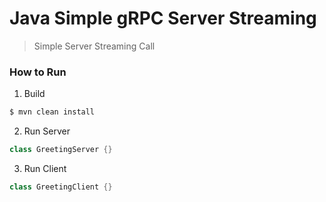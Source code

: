 # Java Simple gRPC Server Streaming

> Simple Server Streaming Call

### How to Run

1. Build 
```sh
$ mvn clean install
```

2. Run Server
```java
class GreetingServer {}
```

3. Run Client 
```java
class GreetingClient {}
```

